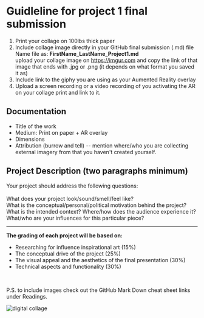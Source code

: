 # Guidleline for project 1 final submission

1. Print your collage on 100lbs thick paper
2. Include collage image directly in your GitHub final submission (.md) file <br> Name file as: **FirstName_LastName_Project1.md** <br>
upload your collage image on https://imgur.com and copy the link of that image that ends with .jpg or .png (it depends on what format you saved it as)
3. Include link to the giphy you are using as your Aumented Reality overlay
4. Upload a screen recording or a video recording of you activating the AR on your collage print and link to it.

## Documentation

* Title of the work
* Medium: Print on paper + AR overlay
* Dimensions
* Attribution (burrow and tell) -- mention where/who you are collecting external imagery from that you haven't created yourself.

## Project Description (two paragraphs minimum)
Your project should address the following questions:
<br><br>
What does your project look/sound/smell/feel like? <br>
What is the conceptual/personal/political motivation behind the project?<br>
What is the intended context? Where/how does the audience experience it?<br>
What/who are your influences for this particular piece?

____
**The grading of each project will be based on:**
<br>
* Researching for influence inspirational art (15%) <br>
* The conceptual drive of the project (25%) <br>
* The visual appeal and the aesthetics of the final presentation (30%) <br>
* Technical aspects and functionality (30%) 
<br>

P.S. to include images check out the GitHub Mark Down cheat sheet links under Readings.
<br>

![digital collage](https://i.imgur.com/J5FClnq.jpg)
